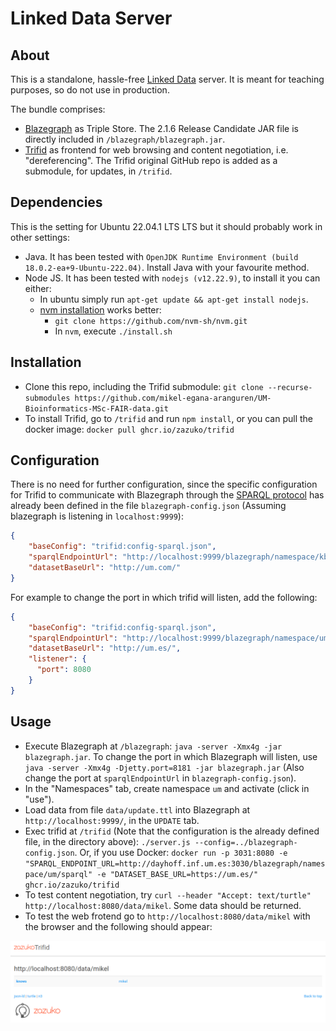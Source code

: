 # Linked Data Server

## About

This is a standalone, hassle-free [Linked Data](https://www.w3.org/standards/semanticweb/data) server. It is meant for teaching purposes, so do not use in production.

The bundle comprises:

* [Blazegraph](https://github.com/blazegraph/database) as Triple Store. The 2.1.6 Release Candidate JAR file is directly included in `/blazegraph/blazegraph.jar`.
* [Trifid](https://github.com/zazuko/trifid) as frontend for web browsing and content negotiation, i.e. "dereferencing". The Trifid original GitHub repo is added as a submodule, for updates, in `/trifid`.

## Dependencies

This is the setting for Ubuntu 22.04.1 LTS LTS but it should probably work in other settings:

* Java. It has been tested with `OpenJDK Runtime Environment (build 18.0.2-ea+9-Ubuntu-222.04)`. Install Java with your favourite method.
* Node JS. It has been tested with `nodejs (v12.22.9)`, to install it you can either:
  * In ubuntu simply run `apt-get update && apt-get install nodejs`.
  * [nvm installation](https://www.digitalocean.com/community/tutorials/como-instalar-node-js-en-ubuntu-18-04-es) works better:
    * `git clone https://github.com/nvm-sh/nvm.git`
    * In `nvm`, execute `./install.sh`

## Installation

* Clone this repo, including the Trifid submodule: `git clone --recurse-submodules https://github.com/mikel-egana-aranguren/UM-Bioinformatics-MSc-FAIR-data.git`
* To install Trifid, go to `/trifid` and run `npm install`, or you can pull the docker image: `docker pull ghcr.io/zazuko/trifid`

## Configuration

There is no need for further configuration, since the specific configuration for Trifid to communicate with Blazegraph through the [SPARQL protocol](https://www.w3.org/TR/sparql11-protocol/) has already been defined in the file `blazegraph-config.json` (Assuming blazegraph is listening in `localhost:9999`):

```json
{
    "baseConfig": "trifid:config-sparql.json",
    "sparqlEndpointUrl": "http://localhost:9999/blazegraph/namespace/kb/sparql",
    "datasetBaseUrl": "http://um.com/"
}
```

For example to change the port in which trifid will listen, add the following:

```json
{
    "baseConfig": "trifid:config-sparql.json",
    "sparqlEndpointUrl": "http://localhost:9999/blazegraph/namespace/um/sparql",
    "datasetBaseUrl": "http://um.es/", 
    "listener": {
      "port": 8080
    }
}
```

## Usage

* Execute Blazegraph at `/blazegraph`: `java -server -Xmx4g -jar blazegraph.jar`. To change the port in which Blazegraph will listen, use `java -server -Xmx4g -Djetty.port=8181 -jar blazegraph.jar` (Also change the port at `sparqlEndpointUrl` in `blazegraph-config.json`).
* In the "Namespaces" tab, create namespace `um` and activate (click in "use").
* Load data from file `data/update.ttl` into Blazegraph at `http://localhost:9999/`, in the `UPDATE` tab.
* Exec trifid at `/trifid` (Note that the configuration is the already defined file, in the directory above): `./server.js --config=../blazegraph-config.json`. Or, if you use Docker: `docker run -p 3031:8080 -e "SPARQL_ENDPOINT_URL=http://dayhoff.inf.um.es:3030/blazegraph/namespace/um/sparql" -e "DATASET_BASE_URL=https://um.es/" ghcr.io/zazuko/trifid`
* To test content negotiation, try `curl --header "Accept: text/turtle" http://localhost:8080/data/mikel`. Some data should be returned.
* To test the web frotend go to `http://localhost:8080/data/mikel` with the browser and the following should appear:

![trifid](trifid.png "trifid")

